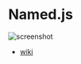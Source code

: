 # Named.js

![screenshot](https://raw.githubusercontent.com/Ikagaka/Named.js/master/screenshot.png )

+ [wiki](https://github.com/Ikagaka/Named.js/wiki/Named.js )
